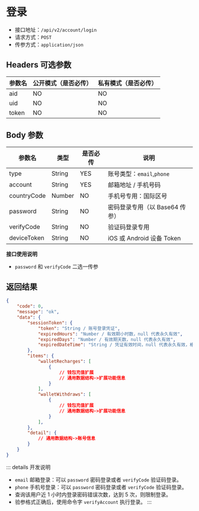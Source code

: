 # 登录

- 接口地址：`/api/v2/account/login`
- 请求方式：`POST`
- 传参方式：`application/json`

## Headers 可选参数

| 参数名 | 公开模式（是否必传） | 私有模式（是否必传） |
| --- | --- | --- |
| aid | NO | NO |
| uid | NO | NO |
| token | NO | NO |

## Body 参数

| 参数名 | 类型 | 是否必传 | 说明 |
| --- | --- | --- | --- |
| type | String | YES | 账号类型：`email`,`phone` |
| account | String | YES | 邮箱地址 / 手机号码 |
| countryCode | Number | NO | 手机号专用：国际区号 |
| password | String | NO | 密码登录专用（以 Base64 传参） |
| verifyCode | String | NO | 验证码登录专用 |
| deviceToken | String | NO | iOS 或 Android 设备 Token |

**接口使用说明**

- `password` 和 `verifyCode` 二选一传参

## 返回结果

```json
{
    "code": 0,
    "message": "ok",
    "data": {
        "sessionToken": {
            "token": "String / 账号登录凭证",
            "expiredHours": "Number / 有效期小时数，null 代表永久有效",
            "expiredDays": "Number / 有效期天数，null 代表永久有效",
            "expiredDateTime": "String / 凭证有效时间，null 代表永久有效，格式为 Y-m-d H:i:s"
        },
        "items": {
            "walletRecharges": [
                {
                    // 钱包充值扩展
                    // 通用数据结构->扩展功能信息
                }
            ],
            "walletWithdraws": [
                {
                    // 钱包充值扩展
                    // 通用数据结构->扩展功能信息
                }
            ],
        },
        "detail": {
            // 通用数据结构->账号信息
        }
    }
}
```

::: details 开发说明
- `email` 邮箱登录：可以 `password` 密码登录或者 `verifyCode` 验证码登录。
- `phone` 手机号登录：可以 `password` 密码登录或者 `verifyCode` 验证码登录。
- 查询该用户近 1 小时内登录密码错误次数，达到 5 次，则限制登录。
- 验参格式正确后，使用命令字 `verifyAccount` 执行登录。
:::
